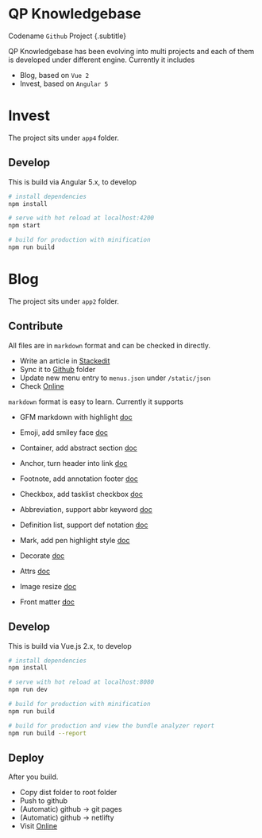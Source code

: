 
# QP Knowledgebase
Codename `Github` Project {.subtitle}

QP Knowledgebase has been evolving into multi projects and each of them is developed under different engine. Currently it includes

- Blog, based on `Vue 2`
- Invest, based on `Angular 5`

# Invest

The project sits under `app4` folder.

## Develop

This is build via Angular 5.x, to develop

``` bash
# install dependencies
npm install

# serve with hot reload at localhost:4200
npm start

# build for production with minification
npm run build

```


# Blog

The project sits under `app2` folder.

## Contribute

All files are in `markdown` format and can be checked in directly. 

- Write an article in [Stackedit](https://stackedit.io/app) 
- Sync it to [Github](https://github.com/windmaomao/windmaomao.github.io) folder
- Update new menu entry to `menus.json` under `/static/json`
- Check [Online](https://windmaomao.github.io)

`markdown` format is easy to learn. Currently it supports

- GFM markdown with highlight [doc](https://github.com/adam-p/markdown-here/wiki/Markdown-Cheatsheet)
- Emoji, add smiley face [doc](https://gist.github.com/rxaviers/7360908)
- Container, add abstract section [doc](https://github.com/markdown-it/markdown-it-container)
- Anchor, turn header into link [doc](https://github.com/valeriangalliat/markdown-it-anchor)
- Footnote, add annotation footer [doc](https://github.com/markdown-it/markdown-it-footnote)
- Checkbox, add tasklist checkbox [doc](https://github.com/mcecot/markdown-it-checkbox)
- Abbreviation, support abbr keyword [doc](https://github.com/markdown-it/markdown-it-abbr)
- Definition list, support def notation [doc](https://github.com/markdown-it/markdown-it-deflist)
- Mark, add pen highlight style [doc](https://github.com/markdown-it/markdown-it-mark)

- Decorate [doc](https://github.com/rstacruz/markdown-it-decorate)
- Attrs [doc](https://github.com/arve0/markdown-it-attrs)
- Image resize [doc](https://github.com/tatsy/markdown-it-imsize)
- Front matter [doc](https://github.com/craigdmckenna/markdown-it-front-matter)

## Develop

This is build via Vue.js 2.x, to develop

``` bash
# install dependencies
npm install

# serve with hot reload at localhost:8080
npm run dev

# build for production with minification
npm run build

# build for production and view the bundle analyzer report
npm run build --report
```

## Deploy

After you build. 

- Copy dist folder to root folder
- Push to github
- (Automatic) github -> git pages
- (Automatic) github -> netlifty
- Visit [Online](https://windmaomao.github.io)


